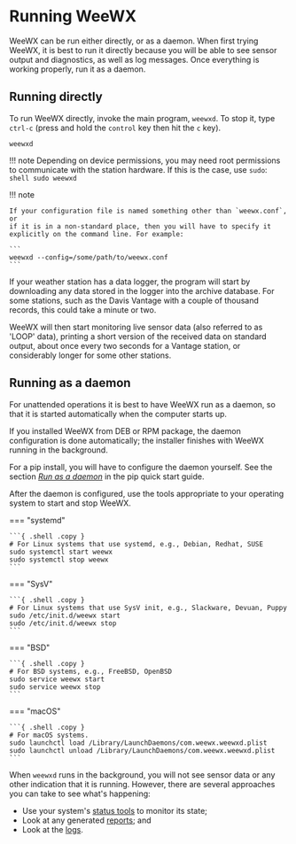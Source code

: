 # Running WeeWX

WeeWX can be run either directly, or as a daemon. When first trying WeeWX, it
is best to run it directly because you will be able to see sensor output and
diagnostics, as well as log messages. Once everything is working properly, run
it as a daemon.

## Running directly

To run WeeWX directly, invoke the main program, `weewxd`.  To stop it, type
`ctrl-c` (press and hold the `control` key then hit the `c` key).

```shell
weewxd
```

!!! note
    Depending on device permissions, you may need root permissions to
    communicate with the station hardware.  If this is the case, use `sudo`:
    ```shell
    sudo weewxd
    ```

!!! note
    
    If your configuration file is named something other than `weewx.conf`, or
    if it is in a non-standard place, then you will have to specify it
    explicitly on the command line. For example:

    ```
    weewxd --config=/some/path/to/weewx.conf
    ```

If your weather station has a data logger, the program will start by
downloading any data stored in the logger into the archive database. For some
stations, such as the Davis Vantage with a couple of thousand records, this
could take a minute or two.

WeeWX will then start monitoring live sensor data (also referred to as 'LOOP'
data), printing a short version of the received data on standard output, about
once every two seconds for a Vantage station, or considerably longer for some
other stations.


## Running as a daemon

For unattended operations it is best to have WeeWX run as a daemon, so that
it is started automatically when the computer starts up.

If you installed WeeWX from DEB or RPM package, the daemon configuration is
done automatically; the installer finishes with WeeWX running in the
background.

For a pip install, you will have to configure the daemon yourself. See the
section [_Run as a daemon_](../quickstarts/pip.md#run-as-a-daemon) in the pip
quick start guide.

After the daemon is configured, use the tools appropriate to your operating
system to start and stop WeeWX.

=== "systemd"

    ```{ .shell .copy }
    # For Linux systems that use systemd, e.g., Debian, Redhat, SUSE
    sudo systemctl start weewx
    sudo systemctl stop weewx
    ```

=== "SysV"

    ```{ .shell .copy }
    # For Linux systems that use SysV init, e.g., Slackware, Devuan, Puppy
    sudo /etc/init.d/weewx start
    sudo /etc/init.d/weewx stop
    ```

=== "BSD"

    ```{ .shell .copy }
    # For BSD systems, e.g., FreeBSD, OpenBSD
    sudo service weewx start
    sudo service weewx stop
    ```

=== "macOS"

    ```{ .shell .copy }
    # For macOS systems.
    sudo launchctl load /Library/LaunchDaemons/com.weewx.weewxd.plist
    sudo launchctl unload /Library/LaunchDaemons/com.weewx.weewxd.plist
    ```

When `weewxd` runs in the background, you will not see sensor data or any other
indication that it is running.  However, there are several approaches you can
take to see what's happening:

- Use your system's [status tools](monitoring.md#status) to monitor its state;
- Look at any generated [reports](monitoring.md#reports); and
- Look at the [logs](monitoring.md#log-messages).

